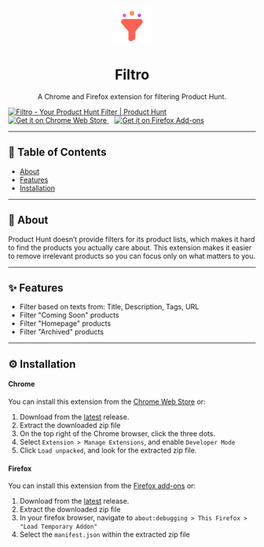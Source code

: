 <p align="center">
  <img src="./public/icon-128.png" alt="Project Logo" width="80"/>
</p>

<h1 align="center">Filtro</h1>

<p align="center">
  A Chrome and Firefox extension for filtering Product Hunt.
</p>

<a href="https://www.producthunt.com/products/filtro?embed=true&utm_source=badge-featured&utm_medium=badge&utm_source=badge-filtro" target="_blank"><img src="https://api.producthunt.com/widgets/embed-image/v1/featured.svg?post_id=1006545&theme=light&t=1755524303781" alt="Filtro - Your&#0032;Product&#0032;Hunt&#0032;Filter | Product Hunt" style="width: 250px; height: 54px;" width="250" height="54" /></a>
&nbsp;&nbsp;
<a href="https://chromewebstore.google.com/detail/lolkfifhhidofpnnkjjeedgcgblklfbj/" target="_blank">
<img src="https://developer.chrome.com/static/docs/webstore/branding/image/HRs9MPufa1J1h5glNhut.png"
       alt="Get it on Chrome Web Store"
       style="height: 58px;" />
</a>
&nbsp;&nbsp;
<a href="https://addons.mozilla.org/en-US/firefox/addon/filtro/" target="_blank">
<img src="https://blog.mozilla.org/addons/files/2015/11/get-the-addon.png" 
       alt="Get it on Firefox Add-ons" 
       style="height: 58px;" />
</a>

---

## 📖 Table of Contents

- [About](#-about)
- [Features](#-features)
- [Installation](#-installation)

---

## 📌 About

Product Hunt doesn’t provide filters for its product lists, which makes it hard to find the products you actually care about. This extension makes it easier to remove irrelevant products so you can focus only on what matters to you.

---

## ✨ Features

- Filter based on texts from: Title, Description, Tags, URL
- Filter "Coming Soon" products
- Filter "Homepage" products
- Filter "Archived" products

---

## ⚙️ Installation

#### Chrome

You can install this extension from the [Chrome Web Store]() or:

1. Download from the [latest](https://github.com/AlecBlance/Filtro/releases) release.
2. Extract the downloaded zip file
3. On the top right of the Chrome browser, click the three dots.
4. Select `Extension > Manage Extensions`, and enable `Developer Mode`
5. Click `Load unpacked`, and look for the extracted zip file.

#### Firefox

You can install this extension from the [Firefox add-ons]() or:

1. Download from the [latest](https://github.com/AlecBlance/Filtro/releases) release.
2. Extract the downloaded zip file
3. In your firefox browser, navigate to `about:debugging > This Firefox > "Load Temporary Addon"`
4. Select the `manifest.json` within the extracted zip file
